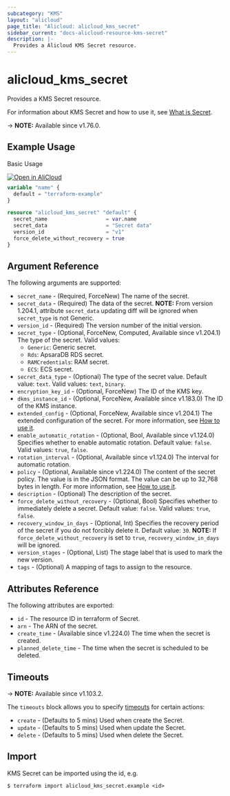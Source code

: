 ```yaml
---
subcategory: "KMS"
layout: "alicloud"
page_title: "Alicloud: alicloud_kms_secret"
sidebar_current: "docs-alicloud-resource-kms-secret"
description: |-
  Provides a Alicloud KMS Secret resource.
---
```


# alicloud_kms_secret

Provides a KMS Secret resource.

For information about KMS Secret and how to use it, see [What is Secret](https://www.alibabacloud.com/help/en/kms/developer-reference/api-createsecret).

-> **NOTE:** Available since v1.76.0.

## Example Usage

Basic Usage

<div style="display: block;margin-bottom: 40px;"><div class="oics-button" style="float: right;position: absolute;margin-bottom: 10px;">
  <a href="https://api.aliyun.com/terraform?resource=alicloud_kms_secret&exampleId=9d3c7df0-2204-7685-a48a-90c820e68b66169212e7&activeTab=example&spm=docs.r.kms_secret.0.9d3c7df022&intl_lang=EN_US" target="_blank">
    <img alt="Open in AliCloud" src="https://img.alicdn.com/imgextra/i1/O1CN01hjjqXv1uYUlY56FyX_!!6000000006049-55-tps-254-36.svg" style="max-height: 44px; max-width: 100%;">
  </a>
</div></div>

```terraform
variable "name" {
  default = "terraform-example"
}

resource "alicloud_kms_secret" "default" {
  secret_name                   = var.name
  secret_data                   = "Secret data"
  version_id                    = "v1"
  force_delete_without_recovery = true
}
```

## Argument Reference

The following arguments are supported:

* `secret_name` - (Required, ForceNew) The name of the secret.
* `secret_data` - (Required) The data of the secret. **NOTE:** From version 1.204.1, attribute `secret_data` updating diff will be ignored when `secret_type` is not Generic.
* `version_id` - (Required) The version number of the initial version.
* `secret_type` - (Optional, ForceNew, Computed, Available since v1.204.1) The type of the secret. Valid values:
  - `Generic`: Generic secret.
  - `Rds`: ApsaraDB RDS secret.
  - `RAMCredentials`: RAM secret.
  - `ECS`: ECS secret.
* `secret_data_type` - (Optional) The type of the secret value. Default value: `text`. Valid values: `text`, `binary`.
* `encryption_key_id` - (Optional, ForceNew) The ID of the KMS key.
* `dkms_instance_id` - (Optional, ForceNew, Available since v1.183.0) The ID of the KMS instance.
* `extended_config` - (Optional, ForceNew, Available since v1.204.1) The extended configuration of the secret. For more information, see [How to use it](https://www.alibabacloud.com/help/en/key-management-service/latest/kms-createsecret).
* `enable_automatic_rotation` - (Optional, Bool, Available since v1.124.0) Specifies whether to enable automatic rotation. Default value: `false`. Valid values: `true`, `false`.
* `rotation_interval` - (Optional, Available since v1.124.0) The interval for automatic rotation.
* `policy` - (Optional, Available since v1.224.0) The content of the secret policy. The value is in the JSON format. The value can be up to 32,768 bytes in length. For more information, see [How to use it](https://www.alibabacloud.com/help/en/kms/developer-reference/api-setsecretpolicy).
* `description` - (Optional) The description of the secret.
* `force_delete_without_recovery` - (Optional, Bool) Specifies whether to immediately delete a secret. Default value: `false`. Valid values: `true`, `false`.
* `recovery_window_in_days` - (Optional, Int) Specifies the recovery period of the secret if you do not forcibly delete it. Default value: `30`. **NOTE:**  If `force_delete_without_recovery` is set to `true`, `recovery_window_in_days` will be ignored.
* `version_stages` - (Optional, List) The stage label that is used to mark the new version.
* `tags` - (Optional) A mapping of tags to assign to the resource.

## Attributes Reference

The following attributes are exported:

* `id` - The resource ID in terraform of Secret.
* `arn` - The ARN of the secret.
* `create_time` - (Available since v1.224.0) The time when the secret is created.
* `planned_delete_time` - The time when the secret is scheduled to be deleted.

## Timeouts

-> **NOTE:** Available since v1.103.2.

The `timeouts` block allows you to specify [timeouts](https://developer.hashicorp.com/terraform/language/resources/syntax#operation-timeouts) for certain actions:

* `create` - (Defaults to 5 mins) Used when create the Secret.
* `update` - (Defaults to 5 mins) Used when update the Secret.
* `delete` - (Defaults to 5 mins) Used when delete the Secret. 

## Import

KMS Secret can be imported using the id, e.g.

```shell
$ terraform import alicloud_kms_secret.example <id>
```
